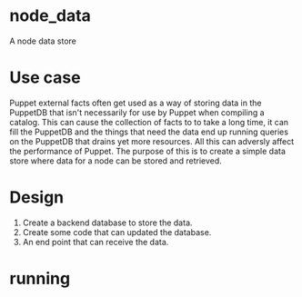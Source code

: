 # node_data
A node data store

# Use case
Puppet external facts often get used as a way of storing data in the PuppetDB that isn't necessarily for use by Puppet when compiling a catalog. 
This can cause the collection of facts to to take a long time, it can fill the PuppetDB and the things that need the data end up running queries on the PuppetDB that drains yet more resources.
All this can adversly affect the performance of Puppet.
The purpose of this is to create a simple data store where data for a node can be stored and retrieved. 


# Design
1. Create a backend database to store the data.
2. Create some code that can updated the database.
3. An end point that can receive the data.

# running

